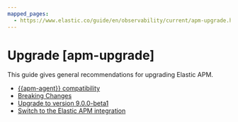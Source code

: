 ```yaml
---
mapped_pages:
  - https://www.elastic.co/guide/en/observability/current/apm-upgrade.html
---
```


# Upgrade [apm-upgrade]

This guide gives general recommendations for upgrading Elastic APM.

* [{{apm-agent}} compatibility](apm-agent-compatibility.md)
* [Breaking Changes](docs-content://docs/release-notes/breaking-changes/elastic-apm.md)
* [Upgrade to version 9.0.0-beta1](upgrade-to-version-8x.md)
* [Switch to the Elastic APM integration](switch-to-elastic-apm-integration.md)





